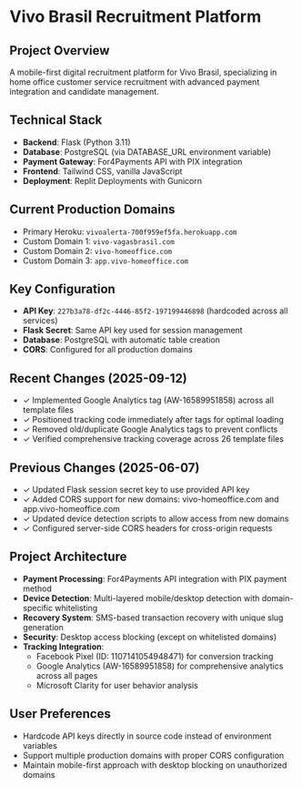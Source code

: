 # Vivo Brasil Recruitment Platform

## Project Overview
A mobile-first digital recruitment platform for Vivo Brasil, specializing in home office customer service recruitment with advanced payment integration and candidate management.

## Technical Stack
- **Backend**: Flask (Python 3.11)
- **Database**: PostgreSQL (via DATABASE_URL environment variable)
- **Payment Gateway**: For4Payments API with PIX integration
- **Frontend**: Tailwind CSS, vanilla JavaScript
- **Deployment**: Replit Deployments with Gunicorn

## Current Production Domains
- Primary Heroku: `vivoalerta-700f959ef5fa.herokuapp.com`
- Custom Domain 1: `vivo-vagasbrasil.com`
- Custom Domain 2: `vivo-homeoffice.com`
- Custom Domain 3: `app.vivo-homeoffice.com`

## Key Configuration
- **API Key**: `227b3a78-df2c-4446-85f2-197199446898` (hardcoded across all services)
- **Flask Secret**: Same API key used for session management
- **Database**: PostgreSQL with automatic table creation
- **CORS**: Configured for all production domains

## Recent Changes (2025-09-12)
- ✓ Implemented Google Analytics tag (AW-16589951858) across all template files
- ✓ Positioned tracking code immediately after <head> tags for optimal loading
- ✓ Removed old/duplicate Google Analytics tags to prevent conflicts
- ✓ Verified comprehensive tracking coverage across 26 template files

## Previous Changes (2025-06-07)
- ✓ Updated Flask session secret key to use provided API key
- ✓ Added CORS support for new domains: vivo-homeoffice.com and app.vivo-homeoffice.com
- ✓ Updated device detection scripts to allow access from new domains
- ✓ Configured server-side CORS headers for cross-origin requests

## Project Architecture
- **Payment Processing**: For4Payments API integration with PIX payment method
- **Device Detection**: Multi-layered mobile/desktop detection with domain-specific whitelisting
- **Recovery System**: SMS-based transaction recovery with unique slug generation
- **Security**: Desktop access blocking (except on whitelisted domains)
- **Tracking Integration**: 
  - Facebook Pixel (ID: 1107141054948471) for conversion tracking
  - Google Analytics (AW-16589951858) for comprehensive analytics across all pages
  - Microsoft Clarity for user behavior analysis

## User Preferences
- Hardcode API keys directly in source code instead of environment variables
- Support multiple production domains with proper CORS configuration
- Maintain mobile-first approach with desktop blocking on unauthorized domains